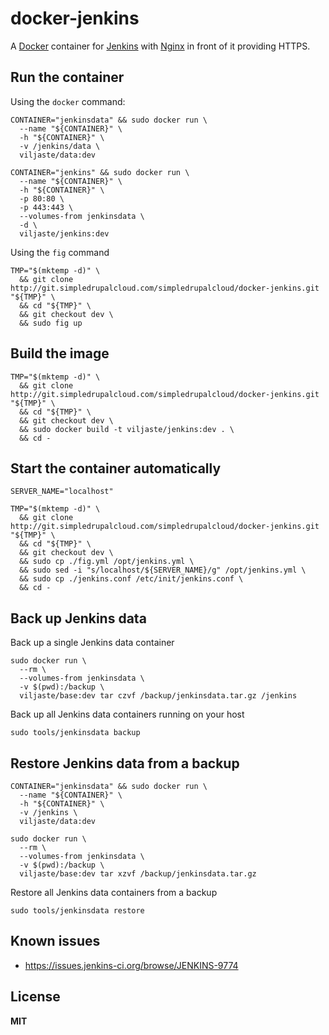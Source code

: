 # docker-jenkins

A [Docker](https://docker.com/) container for [Jenkins](http://jenkins-ci.org/) with [Nginx](http://nginx.org/) in front of it providing HTTPS.

## Run the container

Using the `docker` command:

    CONTAINER="jenkinsdata" && sudo docker run \
      --name "${CONTAINER}" \
      -h "${CONTAINER}" \
      -v /jenkins/data \
      viljaste/data:dev

    CONTAINER="jenkins" && sudo docker run \
      --name "${CONTAINER}" \
      -h "${CONTAINER}" \
      -p 80:80 \
      -p 443:443 \
      --volumes-from jenkinsdata \
      -d \
      viljaste/jenkins:dev

Using the `fig` command

    TMP="$(mktemp -d)" \
      && git clone http://git.simpledrupalcloud.com/simpledrupalcloud/docker-jenkins.git "${TMP}" \
      && cd "${TMP}" \
      && git checkout dev \
      && sudo fig up

## Build the image

    TMP="$(mktemp -d)" \
      && git clone http://git.simpledrupalcloud.com/simpledrupalcloud/docker-jenkins.git "${TMP}" \
      && cd "${TMP}" \
      && git checkout dev \
      && sudo docker build -t viljaste/jenkins:dev . \
      && cd -

## Start the container automatically

    SERVER_NAME="localhost"
    
    TMP="$(mktemp -d)" \
      && git clone http://git.simpledrupalcloud.com/simpledrupalcloud/docker-jenkins.git "${TMP}" \
      && cd "${TMP}" \
      && git checkout dev \
      && sudo cp ./fig.yml /opt/jenkins.yml \
      && sudo sed -i "s/localhost/${SERVER_NAME}/g" /opt/jenkins.yml \
      && sudo cp ./jenkins.conf /etc/init/jenkins.conf \
      && cd -

## Back up Jenkins data

Back up a single Jenkins data container

    sudo docker run \
      --rm \
      --volumes-from jenkinsdata \
      -v $(pwd):/backup \
      viljaste/base:dev tar czvf /backup/jenkinsdata.tar.gz /jenkins

Back up all Jenkins data containers running on your host

    sudo tools/jenkinsdata backup
    
## Restore Jenkins data from a backup

    CONTAINER="jenkinsdata" && sudo docker run \
      --name "${CONTAINER}" \
      -h "${CONTAINER}" \
      -v /jenkins \
      viljaste/data:dev

    sudo docker run \
      --rm \
      --volumes-from jenkinsdata \
      -v $(pwd):/backup \
      viljaste/base:dev tar xzvf /backup/jenkinsdata.tar.gz

Restore all Jenkins data containers from a backup

    sudo tools/jenkinsdata restore

## Known issues

* https://issues.jenkins-ci.org/browse/JENKINS-9774

## License

**MIT**
